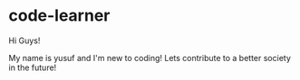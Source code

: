 # code-learner

Hi Guys!

My name is yusuf and I'm new to coding! Lets contribute to a better society in the future!
